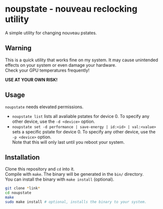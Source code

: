 # noupstate - nouveau reclocking utility

 A simple utility for changing nouveau pstates.

## Warning

This is a quick utility that works fine on my system. It may cause unintended effects on your system or even damage your hardware.  
Check your GPU temperatures frequently!
  
**USE AT YOUR OWN RISK!**

## Usage

`noupstate` needs elevated permissions.

- `noupstate list` lists all avaliable pstates for device 0. To specify any other device, use the `-d <device>` option.
- `noupstate set -d performance | save-energy | id:<id> | val:<value>` sets a specific pstate for device 0. To specify any other device, use the `-p <device>` option.  
  Note that this will only last until you reboot your system.

## Installation

Clone this repository and `cd` into it.  
Compile with `make`. The binary will be generated in the `bin/` directory.  
You can install the binary with `make install` (optional).

```sh
git clone *link*
cd noupstate
make
sudo make install # optional, installs the binary to your system.
```

